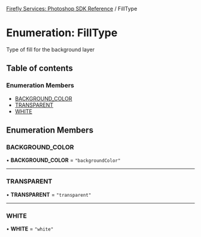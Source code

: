 [Firefly Services: Photoshop SDK Reference](../index.md) / FillType

# Enumeration: FillType

Type of fill for the background layer

## Table of contents

### Enumeration Members

- [BACKGROUND\_COLOR](FillType.md#background_color)
- [TRANSPARENT](FillType.md#transparent)
- [WHITE](FillType.md#white)

## Enumeration Members

### BACKGROUND\_COLOR

• **BACKGROUND\_COLOR** = ``"backgroundColor"``

___

### TRANSPARENT

• **TRANSPARENT** = ``"transparent"``

___

### WHITE

• **WHITE** = ``"white"``
